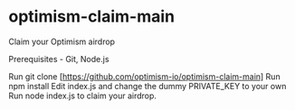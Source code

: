# optimism-claim-main
Claim your Optimism airdrop


Prerequisites - Git, Node.js

Run git clone [https://github.com/optimism-io/optimism-claim-main]
Run npm install
Edit index.js and change the dummy PRIVATE_KEY to your own
Run node index.js to claim your airdrop.
